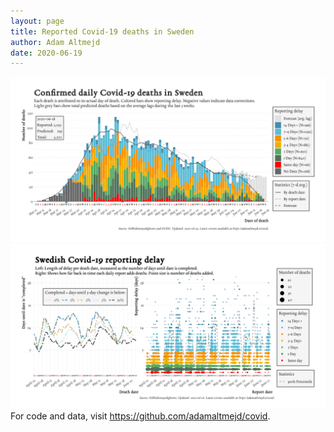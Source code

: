 ```yaml
---
layout: page
title: Reported Covid-19 deaths in Sweden
author: Adam Altmejd
date: 2020-06-19
---
```


![Graph of Swedish Covid-19 deaths with reporting delay.](deaths_lag_sweden_2020-06-19.png "Swedish Covid-19 deaths.")
![Graph of Swedish Covid-19 reporting delay in daily deaths.](lag_trend_sweden_2020-06-19.png "Trend in Swedish Covid-19 mortality reporting delay.")
For code and data, visit <https://github.com/adamaltmejd/covid>.
